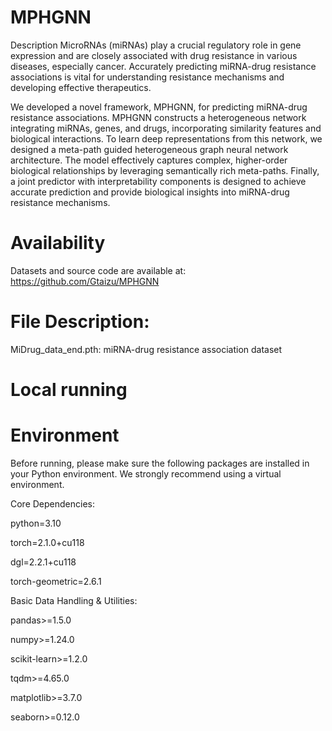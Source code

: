 # MPHGNN
Description
MicroRNAs (miRNAs) play a crucial regulatory role in gene expression and are closely associated with drug resistance in various diseases, especially cancer. Accurately predicting miRNA-drug resistance associations is vital for understanding resistance mechanisms and developing effective therapeutics.

We developed a novel framework, MPHGNN, for predicting miRNA-drug resistance associations. MPHGNN constructs a heterogeneous network integrating miRNAs, genes, and drugs, incorporating similarity features and biological interactions. To learn deep representations from this network, we designed a meta-path guided heterogeneous graph neural network architecture. The model effectively captures complex, higher-order biological relationships by leveraging semantically rich meta-paths. Finally, a joint predictor with interpretability components is designed to achieve accurate prediction and provide biological insights into miRNA-drug resistance mechanisms.

# Availability

Datasets and source code are available at: https://github.com/Gtaizu/MPHGNN

# File Description:

MiDrug_data_end.pth: miRNA-drug resistance association dataset
# Local running
# Environment
Before running, please make sure the following packages are installed in your Python environment. We strongly recommend using a virtual environment.

Core Dependencies:

python=3.10

torch=2.1.0+cu118

dgl=2.2.1+cu118

torch-geometric=2.6.1

Basic Data Handling & Utilities:

pandas>=1.5.0

numpy>=1.24.0

scikit-learn>=1.2.0

tqdm>=4.65.0

matplotlib>=3.7.0

seaborn>=0.12.0

